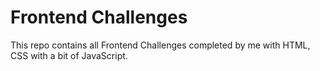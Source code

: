 # Frontend Challenges
This repo contains all Frontend Challenges completed by me with HTML, CSS with a bit of JavaScript.

